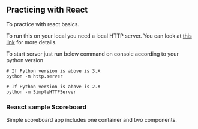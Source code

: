 ## Practicing with React

To practice with react basics.

To run this on your local you need a local HTTP server. You can look at [this link](https://developer.mozilla.org/en-US/docs/Learn/Common_questions/set_up_a_local_testing_server#Running_a_simple_local_HTTP_server) for more details.

To start server just run below command on console according to your python version

```
# If Python version is above is 3.X
python -m http.server

# If Python version is above is 2.X
python -m SimpleHTTPServer
```

### Reasct sample Scoreboard

Simple scoreboard app includes one container and two components.